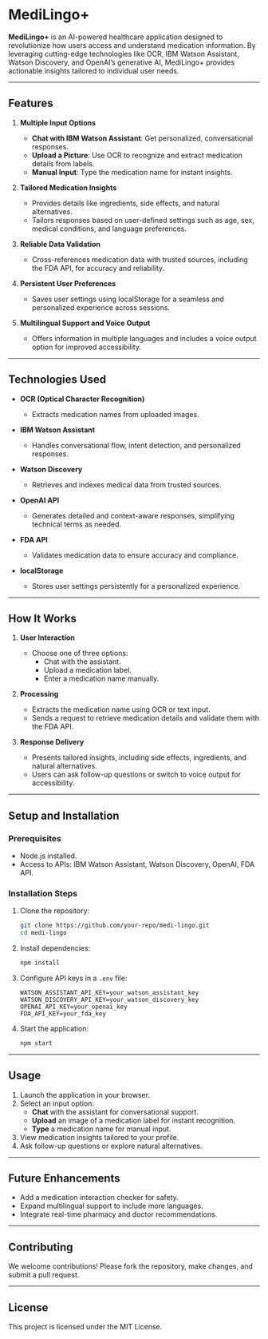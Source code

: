 # MediLingo+  

**MediLingo+** is an AI-powered healthcare application designed to revolutionize how users access and understand medication information. By leveraging cutting-edge technologies like OCR, IBM Watson Assistant, Watson Discovery, and OpenAI’s generative AI, MediLingo+ provides actionable insights tailored to individual user needs.  

---

## **Features**  

1. **Multiple Input Options**  
   - **Chat with IBM Watson Assistant**: Get personalized, conversational responses.  
   - **Upload a Picture**: Use OCR to recognize and extract medication details from labels.  
   - **Manual Input**: Type the medication name for instant insights.  

2. **Tailored Medication Insights**  
   - Provides details like ingredients, side effects, and natural alternatives.  
   - Tailors responses based on user-defined settings such as age, sex, medical conditions, and language preferences.  

3. **Reliable Data Validation**  
   - Cross-references medication data with trusted sources, including the FDA API, for accuracy and reliability.  

4. **Persistent User Preferences**  
   - Saves user settings using localStorage for a seamless and personalized experience across sessions.  

5. **Multilingual Support and Voice Output**  
   - Offers information in multiple languages and includes a voice output option for improved accessibility.  

---

## **Technologies Used**

- **OCR (Optical Character Recognition)**  
   - Extracts medication names from uploaded images.  

- **IBM Watson Assistant**  
   - Handles conversational flow, intent detection, and personalized responses.  

- **Watson Discovery**  
   - Retrieves and indexes medical data from trusted sources.  

- **OpenAI API**  
   - Generates detailed and context-aware responses, simplifying technical terms as needed.  

- **FDA API**  
   - Validates medication data to ensure accuracy and compliance.  

- **localStorage**  
   - Stores user settings persistently for a personalized experience.  

---

## **How It Works**  

1. **User Interaction**  
   - Choose one of three options:  
     - Chat with the assistant.  
     - Upload a medication label.  
     - Enter a medication name manually.  

2. **Processing**  
   - Extracts the medication name using OCR or text input.  
   - Sends a request to retrieve medication details and validate them with the FDA API.  

3. **Response Delivery**  
   - Presents tailored insights, including side effects, ingredients, and natural alternatives.  
   - Users can ask follow-up questions or switch to voice output for accessibility.  

---

## **Setup and Installation**  

### **Prerequisites**  
- Node.js installed.  
- Access to APIs: IBM Watson Assistant, Watson Discovery, OpenAI, FDA API.  

### **Installation Steps**  
1. Clone the repository:  
   ```bash
   git clone https://github.com/your-repo/medi-lingo.git
   cd medi-lingo
   ```  
2. Install dependencies:  
   ```bash
   npm install
   ```  
3. Configure API keys in a `.env` file:  
   ```env
   WATSON_ASSISTANT_API_KEY=your_watson_assistant_key
   WATSON_DISCOVERY_API_KEY=your_watson_discovery_key
   OPENAI_API_KEY=your_openai_key
   FDA_API_KEY=your_fda_key
   ```  
4. Start the application:  
   ```bash
   npm start
   ```  

---

## **Usage**  

1. Launch the application in your browser.  
2. Select an input option:  
   - **Chat** with the assistant for conversational support.  
   - **Upload** an image of a medication label for instant recognition.  
   - **Type** a medication name for manual input.  
3. View medication insights tailored to your profile.  
4. Ask follow-up questions or explore natural alternatives.  

---

## **Future Enhancements**  

- Add a medication interaction checker for safety.  
- Expand multilingual support to include more languages.  
- Integrate real-time pharmacy and doctor recommendations.  

---

## **Contributing**  

We welcome contributions! Please fork the repository, make changes, and submit a pull request.  

---

## **License**  

This project is licensed under the MIT License.  
